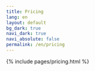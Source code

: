 ```yaml
---
title: Pricing
lang: en
layout: default
bg_dark: true
navi_dark: true
navi_absolute: false
permalink: /en/pricing
---
```


{% include pages/pricing.html %}
     
